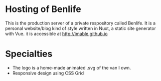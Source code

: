 # Hosting of Benlife

This is the production server of a private respository called Benlife. It is a personal website/blog kind of style written in Nuxt, a static site generator with Vue. it is accessible at http://imable.github.io

# Specialties

* The logo is a home-made animated .svg of the van I own.
* Responsive design using CSS Grid
